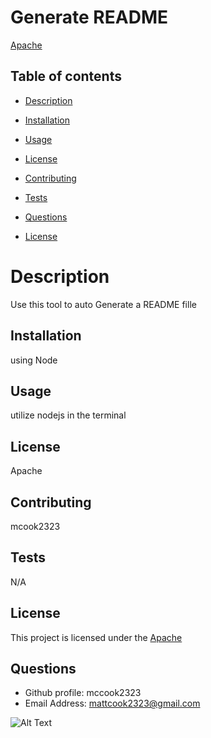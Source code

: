 # Generate README
[Apache](https://img.shields.io/badge/License-Apache-yellow.svg)
  ## Table of contents
  * [Description](#Description)
  * [Installation](#Installatiton)
  * [Usage](#Usage)
  * [License](#License)
  * [Contributing](#Contributing)
  * [Tests](#Tests)
  * [Questions](#Questions)
  
 * [License](#license)

  # Description
  Use this tool to auto Generate a README fille
  ## Installation
  using Node
  ## Usage
  utilize nodejs in the terminal
  ## License
  Apache
  ## Contributing
  mcook2323
  ## Tests
  N/A
  ## License
This project is licensed under the [Apache](https://img.shields.io/badge/License-Apache-yellow.svg)
  ## Questions
  * Github profile: mccook2323
  * Email Address: mattcook2323@gmail.com

![Alt Text](file:///Users/mattcook2323/Downloads/Generate%20README_%20Jan%2026,%202024%202_34%20PM.gif)

